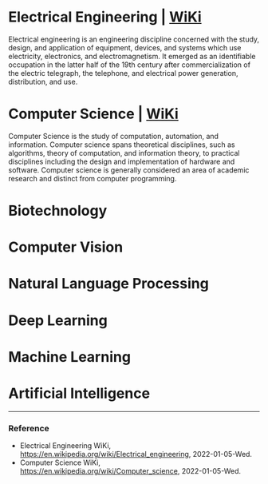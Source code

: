 # Electrical Engineering | [WiKi](https://en.wikipedia.org/wiki/Electrical_engineering)
Electrical engineering is an engineering discipline concerned with the study, design, and application of equipment, devices, and systems which use electricity, electronics, and electromagnetism. It emerged as an identifiable occupation in the latter half of the 19th century after commercialization of the electric telegraph, the telephone, and electrical power generation, distribution, and use.

# Computer Science | [WiKi](https://en.wikipedia.org/wiki/Computer_science)
Computer Science is the study of computation, automation, and information. Computer science spans theoretical disciplines, such as algorithms, theory of computation, and information theory, to practical disciplines including the design and implementation of hardware and software. Computer science is generally considered an area of academic research and distinct from computer programming.

# Biotechnology

# Computer Vision

# Natural Language Processing

# Deep Learning

# Machine Learning

# Artificial Intelligence

---

### Reference
- Electrical Engineering WiKi, https://en.wikipedia.org/wiki/Electrical_engineering, 2022-01-05-Wed.
- Computer Science WiKi, https://en.wikipedia.org/wiki/Computer_science, 2022-01-05-Wed.
